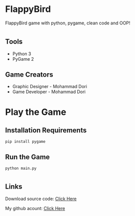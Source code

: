 # FlappyBird
FlappyBird game with python, pygame, clean code and OOP!

#
## Tools

- Python 3
- PyGame 2


## Game Creators

- Graphic Designer - Mohammad Dori
- Game Developer - Mohammad Dori

#
# Play the Game

## Installation Requirements
```
pip install pygame
```

## Run the Game

```
python main.py
```
#
## Links


Download source code: [Click Here](https://github.com/dori-dev/FlappyBird/archive/refs/heads/main.zip)

My github acount: [Click Here](https://github.com/dori-dev/)
